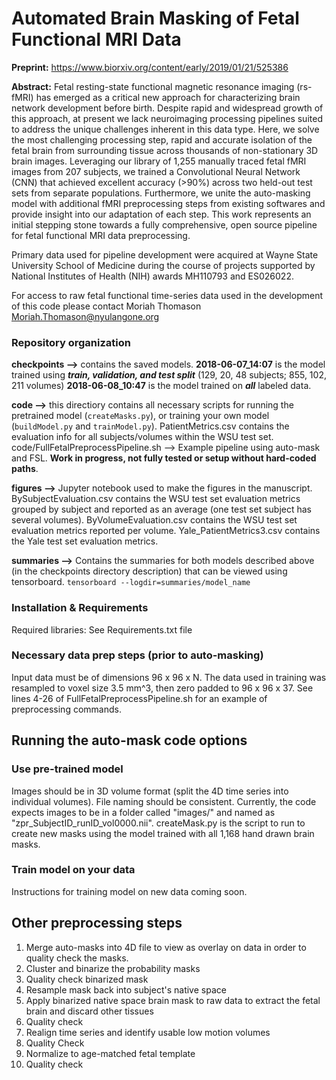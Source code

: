 # Automated Brain Masking of Fetal Functional MRI Data
**Preprint:** https://www.biorxiv.org/content/early/2019/01/21/525386

**Abstract:** Fetal resting-state functional magnetic resonance imaging (rs-fMRI) has emerged as a critical new approach for characterizing brain network development before birth. Despite rapid and widespread growth of this approach, at present we lack neuroimaging processing pipelines suited to address the unique challenges inherent in this data type. Here, we solve the most challenging processing step, rapid and accurate isolation of the fetal brain from surrounding tissue across thousands of non-stationary 3D brain images. Leveraging our library of 1,255 manually traced fetal fMRI images from 207 subjects, we trained a Convolutional Neural Network (CNN) that achieved excellent accuracy (>90%) across two held-out test sets from separate populations. Furthermore, we unite the auto-masking model with additional fMRI preprocessing steps from existing softwares and provide insight into our adaptation of each step. This work represents an initial stepping stone towards a fully comprehensive, open source pipeline for fetal functional MRI data preprocessing. 

Primary data used for pipeline development were acquired at Wayne State
University School of Medicine during the course of projects supported by National
Institutes of Health (NIH) awards MH110793 and ES026022.

For access to raw fetal functional time-series data used in the development of this code please contact Moriah Thomason Moriah.Thomason@nyulangone.org

### Repository organization
**checkpoints -->** contains the saved models. **2018-06-07_14:07** is the model trained using _**train, validation, and test split**_ (129, 20, 48 subjects; 855, 102, 211 volumes) **2018-06-08_10:47** is the model trained on _**all**_ labeled data.

**code -->** this directiory contains all necessary scripts for running the pretrained model (`createMasks.py`), or training your own model (`buildModel.py` and `trainModel.py`). PatientMetrics.csv contains the evaluation info for all subjects/volumes within the WSU test set. code/FullFetalPreprocessPipeline.sh --> Example pipeline using auto-mask and FSL. **Work in progress, not fully tested or setup without hard-coded paths**.


**figures -->** Jupyter notebook used to make the figures in the manuscript. BySubjectEvaluation.csv contains the WSU test set evaluation metrics grouped by subject and reported as an average (one test set subject has several volumes). ByVolumeEvaluation.csv contains the WSU test set evaluation metrics reported per volume. Yale_PatientMetrics3.csv contains the Yale test set evaluation metrics.

**summaries -->** Contains the summaries for both models described above (in the checkpoints directory description) that can be viewed using tensorboard.
`tensorboard --logdir=summaries/model_name`

### Installation & Requirements
Required libraries: See Requirements.txt file

### Necessary data prep steps (prior to auto-masking)
Input data must be of dimensions 96 x 96 x N. The data used in training was resampled to voxel size 3.5 mm^3, then zero padded to 96 x 96 x 37. See lines 4-26 of FullFetalPreprocessPipeline.sh for an example of preprocessing commands.

## Running the auto-mask code options
### Use pre-trained model
Images should be in 3D volume format (split the 4D time series into individual volumes). File naming should be consistent. Currently, the code expects images to be in a folder called "images/" and named as "zpr_SubjectID_runID_vol0000.nii".
createMask.py is the script to run to create new masks using the model trained with all 1,168 hand drawn brain masks.

### Train model on your data
Instructions for training model on new data coming soon.

## Other preprocessing steps
1. Merge auto-masks into 4D file to view as overlay on data in order to quality check the masks.
2. Cluster and binarize the probability masks
3. Quality check binarized mask
4. Resample mask back into subject's native space
5. Apply binarized native space brain mask to raw data to extract the fetal brain and discard other tissues
6. Quality check
7. Realign time series and identify usable low motion volumes
8. Quality Check
9. Normalize to age-matched fetal template
10. Quality check
